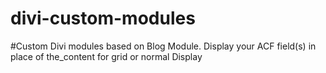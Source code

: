 # divi-custom-modules

#Custom Divi modules based on Blog Module. Display your ACF field(s) in place of the_content for grid or normal Display

